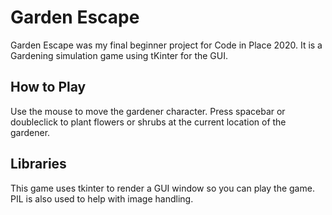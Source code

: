 # Garden Escape

Garden Escape was my final beginner project for Code in Place 2020. 
It is a Gardening simulation game using tKinter for the GUI. 
## How to Play
Use the mouse to move the gardener character. 
Press spacebar or doubleclick to plant flowers or shrubs at the current location of the gardener.

## Libraries
This game uses tkinter to render a GUI window so you can play the game.
PIL is also used to help with image handling. 